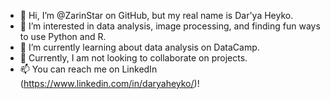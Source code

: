- 👋 Hi, I’m @ZarinStar on GitHub, but my real name is Dar'ya Heyko.
- 👀 I’m interested in data analysis, image processing, and finding fun ways to use Python and R.
- 🌱 I’m currently learning about data analysis on DataCamp.
- 💞️ Currently, I am not looking to collaborate on projects.
- 📫 You can reach me on LinkedIn (https://www.linkedin.com/in/daryaheyko/)!

<!---
ZarinStar/ZarinStar is a ✨ special ✨ repository because its `README.md` (this file) appears on your GitHub profile.
You can click the Preview link to take a look at your changes.
--->
